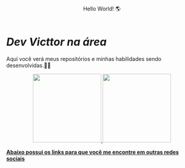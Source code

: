 <!DOCTYPE html>
<html>
  <head> 
    <mate chaset = "UTF-8">
    <header> Hello World! 🌎</header>
  </head>
  
  <body>
    <h1><em><strong> Dev Victtor na área </strong></em></h1>
    <p> Aqui você verá meus repositórios e minhas habilidades sendo desenvolvidas.👨‍💻</p>
    <div align="center">
  <a href="https://github.com/DevVicttor0740">
  <img height="180em" src="https://github-readme-stats.vercel.app/api?username=Victtor&show_icons=false&theme=dracula&include_all_commits=true&count_private=true"/>
  <img height="180em" src="https://github-readme-stats.vercel.app/api/top-langs/?username=Victtori&layout=compact&langs_count=7&theme=dracula"/>
  </div>
    <p><strong>Abaixo possui os links para que você me encontre em outras redes sociais</strong></p>
  </body>
</html>
